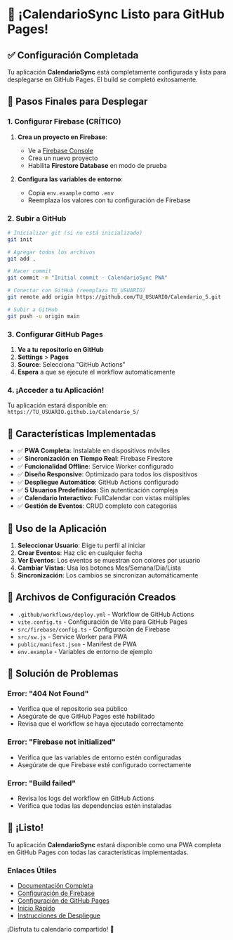 # 🎉 ¡CalendarioSync Listo para GitHub Pages!

## ✅ Configuración Completada

Tu aplicación **CalendarioSync** está completamente configurada y lista para desplegarse en GitHub Pages. El build se completó exitosamente.

## 🚀 Pasos Finales para Desplegar

### 1. Configurar Firebase (CRÍTICO)

1. **Crea un proyecto en Firebase**:
   - Ve a [Firebase Console](https://console.firebase.google.com/)
   - Crea un nuevo proyecto
   - Habilita **Firestore Database** en modo de prueba

2. **Configura las variables de entorno**:
   - Copia `env.example` como `.env`
   - Reemplaza los valores con tu configuración de Firebase

### 2. Subir a GitHub

```bash
# Inicializar git (si no está inicializado)
git init

# Agregar todos los archivos
git add .

# Hacer commit
git commit -m "Initial commit - CalendarioSync PWA"

# Conectar con GitHub (reemplaza TU_USUARIO)
git remote add origin https://github.com/TU_USUARIO/Calendario_5.git

# Subir a GitHub
git push -u origin main
```

### 3. Configurar GitHub Pages

1. **Ve a tu repositorio en GitHub**
2. **Settings** > **Pages**
3. **Source**: Selecciona "GitHub Actions"
4. **Espera** a que se ejecute el workflow automáticamente

### 4. ¡Acceder a tu Aplicación!

Tu aplicación estará disponible en:
`https://TU_USUARIO.github.io/Calendario_5/`

## 🎯 Características Implementadas

- ✅ **PWA Completa**: Instalable en dispositivos móviles
- ✅ **Sincronización en Tiempo Real**: Firebase Firestore
- ✅ **Funcionalidad Offline**: Service Worker configurado
- ✅ **Diseño Responsive**: Optimizado para todos los dispositivos
- ✅ **Despliegue Automático**: GitHub Actions configurado
- ✅ **5 Usuarios Predefinidos**: Sin autenticación compleja
- ✅ **Calendario Interactivo**: FullCalendar con vistas múltiples
- ✅ **Gestión de Eventos**: CRUD completo con categorías

## 📱 Uso de la Aplicación

1. **Seleccionar Usuario**: Elige tu perfil al iniciar
2. **Crear Eventos**: Haz clic en cualquier fecha
3. **Ver Eventos**: Los eventos se muestran con colores por usuario
4. **Cambiar Vistas**: Usa los botones Mes/Semana/Día/Lista
5. **Sincronización**: Los cambios se sincronizan automáticamente

## 🔧 Archivos de Configuración Creados

- `.github/workflows/deploy.yml` - Workflow de GitHub Actions
- `vite.config.ts` - Configuración de Vite para GitHub Pages
- `src/firebase/config.ts` - Configuración de Firebase
- `src/sw.js` - Service Worker para PWA
- `public/manifest.json` - Manifest de PWA
- `env.example` - Variables de entorno de ejemplo

## 🐛 Solución de Problemas

### Error: "404 Not Found"
- Verifica que el repositorio sea público
- Asegúrate de que GitHub Pages esté habilitado
- Revisa que el workflow se haya ejecutado correctamente

### Error: "Firebase not initialized"
- Verifica que las variables de entorno estén configuradas
- Asegúrate de que Firebase esté configurado correctamente

### Error: "Build failed"
- Revisa los logs del workflow en GitHub Actions
- Verifica que todas las dependencias estén instaladas

## 🎉 ¡Listo!

Tu aplicación **CalendarioSync** estará disponible como una PWA completa en GitHub Pages con todas las características implementadas.

### Enlaces Útiles

- [Documentación Completa](README.md)
- [Configuración de Firebase](FIREBASE_SETUP.md)
- [Configuración de GitHub Pages](GITHUB_PAGES_SETUP.md)
- [Inicio Rápido](QUICK_START.md)
- [Instrucciones de Despliegue](DEPLOY_INSTRUCTIONS.md)

¡Disfruta tu calendario compartido! 🎉
